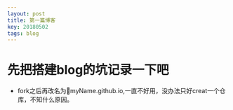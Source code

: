 ```yaml
---
layout: post
title: 第一篇博客
key: 20180502
tags: blog
---
```

# 先把搭建blog的坑记录一下吧

* fork之后再改名为myName.github.io,一直不好用，没办法只好creat一个仓库，不知什么原因。
